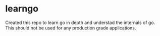 # learngo

Created this repo to learn go in depth and understad the internals of go. This should not be used for any production grade applications.